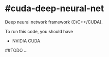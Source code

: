#cuda-deep-neural-net
=====================

Deep neural network framework (C/C++/CUDA).

To run this code, you should have 
* NVIDIA CUDA

##TODO
...
